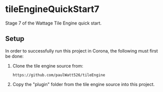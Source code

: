 # tileEngineQuickStart7
Stage 7 of the Wattage Tile Engine quick start.

## Setup
In order to successfully run this project in Corona, the following must
first be done:

1. Clone the tile engine source from:
    ```
    https://github.com/paulWatt526/tileEngine
    ```
2. Copy the "plugin" folder from the tile engine source into this project.